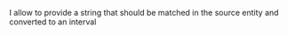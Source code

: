 I allow to provide a string that should be matched in the source entity and converted to an interval